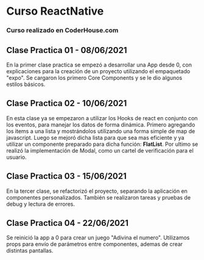 # Curso ReactNative
### Curso realizado en CoderHouse.com

## Clase Practica 01 - 08/06/2021
En la primer clase practica se empezó a desarrollar una App desde 0, con explicaciones para la creación de un proyecto utilizando el empaquetado "expo".
Se cargaron los primero Core Components y se le dio algunos estilos básicos.

## Clase Practica 02 - 10/06/2021
En esta clase ya se empezaron a utilizar los Hooks de react en conjunto con los eventos, para manejar los datos de forma dinámica.
Primero agregando los items a una lista y mostrándolos utilizando una forma simple de map de javascript.
Luego se mejoró dicha lista para que sea mas eficiente y ya utilizar un componente preparado para dicha función: **FlatList**.
Por ultimo se realizó la implementación de Modal, como un cartel de verificación para el usuario.

## Clase Practica 03 - 15/06/2021
En la tercer clase, se refactorizó el proyecto, separando la aplicación en componentes personalizados.
También se realizaron tareas y pruebas de debug y lectura de errores.

## Clase Practica 04 - 22/06/2021
Se reinició la app a 0 para crear un juego "Adivina el numero".
Utilizamos props para envío de parámetros entre componentes, ademas de crear distintas pantallas.
